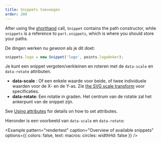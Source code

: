 ```yaml
---
title: Snippets toevoegen
order: 280
---
```


After using the [shorthand](/howtos/core/shorthand/) call, `Snippet` contains the path constructor, while `snippets` is a reference to `part.snippets`, which is where you should store your paths.

De dingen werken nu *gewoon* als je dit doet:

```js
snippets.logo = new Snippet('logo', points.logoAnker);
```

Je kunt een snippet vergoten/verkleinen en roteren met de `data-scale` en `data-rotate` attributen.

 - **data-scale** : Of een enkele waarde voor beide, of twee individuele waarden voor de X- en de Y-as. Zie [the SVG scale transform](https://developer.mozilla.org/en-US/docs/Web/SVG/Attribute/transform#Scale) voor specificaties.
 - **data-rotate**: Een rotatie in graden. Het centrum van de rotatie zal het ankerpunt van de snippet zijn.

<Tip>

See [Using attributes](/howtos/core/attributes/) for details on how to set attributes.

</Tip>

Hieronder is een voorbeeld van `data-scale` en `data-rotate`:

<Example pattern="rendertest" caption="Overview of available snippets" options={{ colors: false, text: macros: circles: widthHd: false }} />
